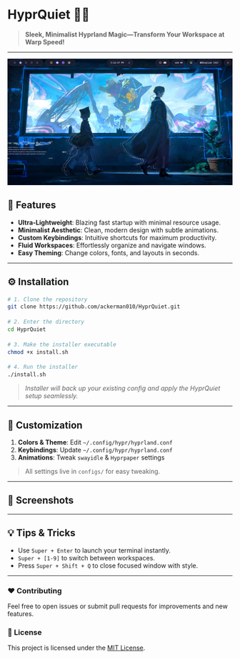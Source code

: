 # HyprQuiet 🌙✨

> **Sleek, Minimalist Hyprland Magic—Transform Your Workspace at Warp Speed!**

---

<div align="center">
  <img src="https://github.com/ackerman010/HyprQuiet/blob/main/config/image.png?raw=true" alt="HyprQuiet Preview" width="600" />
</div>

## 🚀 Features

* **Ultra-Lightweight**: Blazing fast startup with minimal resource usage.
* **Minimalist Aesthetic**: Clean, modern design with subtle animations.
* **Custom Keybindings**: Intuitive shortcuts for maximum productivity.
* **Fluid Workspaces**: Effortlessly organize and navigate windows.
* **Easy Theming**: Change colors, fonts, and layouts in seconds.

---

## ⚙️ Installation

```bash
# 1. Clone the repository
git clone https://github.com/ackerman010/HyprQuiet.git

# 2. Enter the directory
cd HyprQuiet

# 3. Make the installer executable
chmod +x install.sh

# 4. Run the installer
./install.sh
```

> *Installer will back up your existing config and apply the HyprQuiet setup seamlessly.*

---

## 🎨 Customization

1. **Colors & Theme**: Edit `~/.config/hypr/hyprland.conf`
2. **Keybindings**: Update `~/.config/hypr/hyprland.conf`
3. **Animations**: Tweak `swayidle` & `Hyprpaper` settings

> All settings live in `configs/` for easy tweaking.

---

## 📸 Screenshots

<!-- Add your own screenshots here -->

---

## 💡 Tips & Tricks

* Use `Super + Enter` to launch your terminal instantly.
* `Super + [1-9]` to switch between workspaces.
* Press `Super + Shift + Q` to close focused window with style.

---

### ❤️ Contributing

Feel free to open issues or submit pull requests for improvements and new features.

### 📄 License

This project is licensed under the [MIT License](LICENSE).
